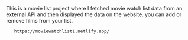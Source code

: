 This is a movie list project where I fetched movie watch list data from an external API and then displayed the data on the website. you can add or remove films from your list.                                                 
                   
       https://moviewatchlist1.netlify.app/      
 
